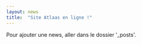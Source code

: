 ```yaml
---
layout: news
title:  "Site Atlaas en ligne !"
---
```


Pour ajouter une news, aller dans le dossier '_posts'.